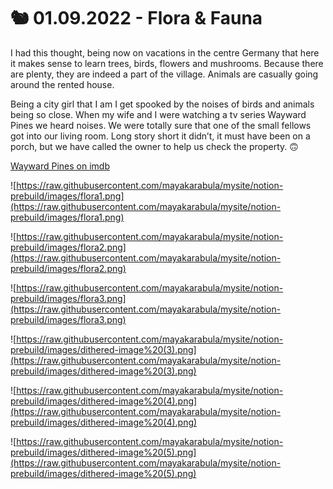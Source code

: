 # 🐿 01.09.2022 - Flora & Fauna

I had this thought, being now on vacations in the centre Germany that here it makes sense to learn trees, birds, flowers and mushrooms. Because there are plenty, they are indeed a part of the village. Animals are casually going around the rented house.

Being a city girl that I am I get spooked by the noises of birds and animals being so close. When my wife and I were watching a tv series Wayward Pines we heard noises. We were totally sure that one of the small fellows got into our living room. Long story short it didn’t, it must have been on a porch, but we have called the owner to help us check the property. 🙃  

[Wayward Pines on imdb](https://www.imdb.com/title/tt2618986/)

![https://raw.githubusercontent.com/mayakarabula/mysite/notion-prebuild/images/flora1.png](https://raw.githubusercontent.com/mayakarabula/mysite/notion-prebuild/images/flora1.png)

![https://raw.githubusercontent.com/mayakarabula/mysite/notion-prebuild/images/flora2.png](https://raw.githubusercontent.com/mayakarabula/mysite/notion-prebuild/images/flora2.png)

![https://raw.githubusercontent.com/mayakarabula/mysite/notion-prebuild/images/flora3.png](https://raw.githubusercontent.com/mayakarabula/mysite/notion-prebuild/images/flora3.png)

![https://raw.githubusercontent.com/mayakarabula/mysite/notion-prebuild/images/dithered-image%20(3).png](https://raw.githubusercontent.com/mayakarabula/mysite/notion-prebuild/images/dithered-image%20(3).png)

![https://raw.githubusercontent.com/mayakarabula/mysite/notion-prebuild/images/dithered-image%20(4).png](https://raw.githubusercontent.com/mayakarabula/mysite/notion-prebuild/images/dithered-image%20(4).png)

![https://raw.githubusercontent.com/mayakarabula/mysite/notion-prebuild/images/dithered-image%20(5).png](https://raw.githubusercontent.com/mayakarabula/mysite/notion-prebuild/images/dithered-image%20(5).png)